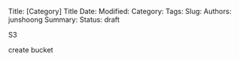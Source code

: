 Title: [Category] Title
Date:
Modified:
Category:
Tags:
Slug:
Authors: junshoong
Summary:
Status: draft

S3

create bucket

